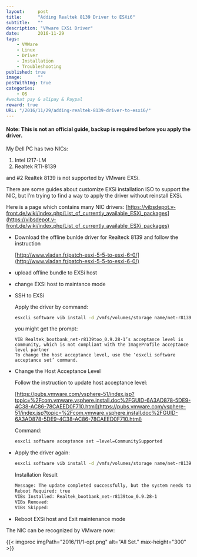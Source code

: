 ```yaml
---
layout:     post
title:      "Adding Realtek 8139 Driver to ESXi6"
subtitle:   ""
description: "VMware EXSi Driver"
date:       2016-11-29
tags:
    - VMWare
    - Linux
    - Driver
    - Installation
    - Troubleshooting
published: true
image:      ""
postWithImg: true
categories:
    - OS
#wechat pay & alipay & Paypal
reward: true
URL: "/2016/11/29/adding-realtek-8139-driver-to-esxi6/"
---
```

#### Note: This is not an official guide, backup is required before you apply the driver.

My Dell PC has two NICs:

1. Intel I217-LM
2. Realtek RTl-8139

and #2 Realtek 8139 is not supported by VMware EXSi.

There are some guides about customize EXSi installation ISO to support the NIC, but I’m trying to find a way to apply the driver without reinstall EXSi.

Here is a page which contains many NIC drivers:
[https://vibsdepot.v-front.de/wiki/index.php/List_of_currently_available_ESXi_packages](https://vibsdepot.v-front.de/wiki/index.php/List_of_currently_available_ESXi_packages)

+ Download the offline bunlde driver for Realteck 8139 and follow the instruction

    [http://www.vladan.fr/patch-esxi-5-5-to-esxi-6-0/](http://www.vladan.fr/patch-esxi-5-5-to-esxi-6-0/)

+ upload offline bundle to EXSi host
+ change EXSi host to maintance mode
+ SSH to EXSi

    Apply the driver by command:

    ~~~bash
    esxcli software vib install -d /vmfs/volumes/storage name/net-r8139too-0.9.28-1-offline_bundle.zip –no-sig-check
    ~~~

    you might get the prompt:

    ~~~text
    VIB Realtek_bootbank_net-r8139too_0.9.28-1’s acceptance level is community, which is not compliant with the ImageProfile acceptance level partner
    To change the host acceptance level, use the ‘esxcli software acceptance set’ command.
    ~~~

+ Change the Host Acceptance Level

    Follow the instruction to update host acceptance level:

    [https://pubs.vmware.com/vsphere-51/index.jsp?topic=%2Fcom.vmware.vsphere.install.doc%2FGUID-6A3AD878-5DE9-4C38-AC86-78CAEED0F710.html](https://pubs.vmware.com/vsphere-51/index.jsp?topic=%2Fcom.vmware.vsphere.install.doc%2FGUID-6A3AD878-5DE9-4C38-AC86-78CAEED0F710.html)

    Command:

    ~~~bash
    esxcli software acceptance set –level=CommunitySupported
    ~~~

+ Apply the driver again:

    ~~~bash
    esxcli software vib install -d /vmfs/volumes/storage name/net-r8139too-0.9.28-1-offline_bundle.zip –no-sig-check
    ~~~

    Installation Result

    ~~~bash
    Message: The update completed successfully, but the system needs to be rebooted for the changes to be effective.
    Reboot Required: true
    VIBs Installed: Realtek_bootbank_net-r8139too_0.9.28-1
    VIBs Removed:
    VIBs Skipped:
    ~~~

+ Reboot EXSi host and Exit maintenance mode

The NIC can be recognized by VMware now:

{{< imgproc imgPath="2016/11/1-opt.png" alt="All Set." max-height="300" >}}
